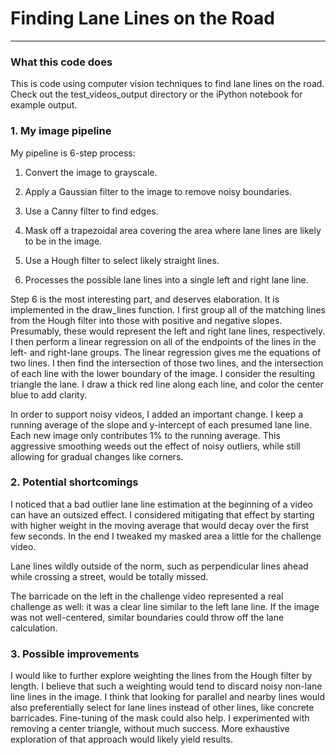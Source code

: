 # **Finding Lane Lines on the Road** 

[image1]: ./examples/grayscale.jpg "Grayscale"

---

### What this code does
This is code using computer vision techniques to find lane lines on the road.
Check out the test_videos_output directory or the iPython notebook for example output.

### 1. My image pipeline

My pipeline is 6-step process:

1. Convert the image to grayscale.

2. Apply a Gaussian filter to the image to remove noisy boundaries.

3. Use a Canny filter to find edges.

4. Mask off a trapezoidal area covering the area where lane lines are likely to be in the image.

5. Use a Hough filter to select likely straight lines.

6. Processes the possible lane lines into a single left and right lane line.

Step 6 is the most interesting part, and deserves elaboration. It is implemented in the draw_lines function.
I first group all of the matching lines from the Hough filter into those with positive and negative slopes.
Presumably, these would represent the left and right lane lines, respectively.
I then perform a linear regression on all of the endpoints of the lines in the left- and right-lane groups.
The linear regression gives me the equations of two lines. I then find the intersection of those two lines,
and the intersection of each line with the lower boundary of the image. I consider the resulting triangle
the lane.
I draw a thick red line along each line, and color the center blue to add clarity.

In order to support noisy videos, I added an important change. I keep a running average of the slope and y-intercept
of each presumed lane line. Each new image only contributes 1% to the running average. This aggressive smoothing
weeds out the effect of noisy outliers, while still allowing for gradual changes like corners.


### 2. Potential shortcomings

I noticed that a bad outlier lane line estimation at the beginning of a video can have an outsized effect. I considered mitigating
that effect by starting with higher weight in the moving average that would decay over the first few seconds. In the end I tweaked
my masked area a little for the challenge video.

Lane lines wildly outside of the norm, such as perpendicular lines ahead while crossing a street, would be totally missed.

The barricade on the left in the challenge video represented a real challenge as well: it was a clear line similar to the left lane line.
If the image was not well-centered, similar boundaries could throw off the lane calculation.

### 3. Possible improvements

I would like to further explore weighting the lines from the Hough filter by length. I believe that such a weighting would
tend to discard noisy non-lane line lines in the image. I think that looking for parallel and nearby lines would also
preferentially select for lane lines instead of other lines, like concrete barricades.
Fine-tuning of the mask could also help. I experimented with removing a center triangle, without much success.
More exhaustive exploration of that approach would likely yield results.
